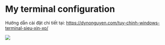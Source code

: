 # My terminal configuration
Hướng dẫn cài đặt chi tiết tại: https://dynonguyen.com/tuy-chinh-windows-terminal-sieu-xin-xo/

<img align="center" src="https://res.cloudinary.com/dynonary/image/upload/w_1200/v1630771105/others/jjyy1zpdgy3dnpwtj4zt.jpg" />
